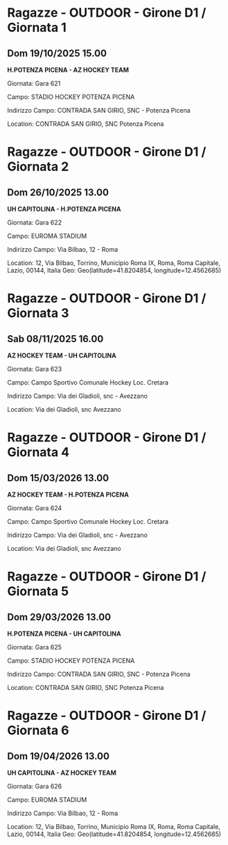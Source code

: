 # Ragazze - OUTDOOR  - Girone D1 / Giornata 1
## Dom 19/10/2025 15.00

<strong>H.POTENZA PICENA - AZ HOCKEY TEAM</strong>

Giornata: Gara 621

Campo: STADIO HOCKEY POTENZA PICENA 

Indirizzo Campo:  CONTRADA SAN GIRIO, SNC - Potenza Picena

Location:  CONTRADA SAN GIRIO, SNC Potenza Picena
<!-- VALCHISONE_END -->


# Ragazze - OUTDOOR  - Girone D1 / Giornata 2
## Dom 26/10/2025 13.00

<strong>UH CAPITOLINA - H.POTENZA PICENA</strong>

Giornata: Gara 622

Campo: EUROMA STADIUM 

Indirizzo Campo:  Via Bilbao, 12 - Roma

Location: 12, Via Bilbao, Torrino, Municipio Roma IX, Roma, Roma Capitale, Lazio, 00144, Italia
Geo: Geo(latitude=41.8204854, longitude=12.4562685)
<!-- VALCHISONE_END -->


# Ragazze - OUTDOOR  - Girone D1 / Giornata 3
## Sab 08/11/2025 16.00

<strong>AZ HOCKEY TEAM - UH CAPITOLINA</strong>

Giornata: Gara 623

Campo: Campo Sportivo Comunale Hockey Loc. Cretara 

Indirizzo Campo:  Via dei Gladioli, snc - Avezzano

Location:  Via dei Gladioli, snc Avezzano
<!-- VALCHISONE_END -->


# Ragazze - OUTDOOR  - Girone D1 / Giornata 4
## Dom 15/03/2026 13.00

<strong>AZ HOCKEY TEAM - H.POTENZA PICENA</strong>

Giornata: Gara 624

Campo: Campo Sportivo Comunale Hockey Loc. Cretara 

Indirizzo Campo:  Via dei Gladioli, snc - Avezzano

Location:  Via dei Gladioli, snc Avezzano
<!-- VALCHISONE_END -->


# Ragazze - OUTDOOR  - Girone D1 / Giornata 5
## Dom 29/03/2026 13.00

<strong>H.POTENZA PICENA - UH CAPITOLINA</strong>

Giornata: Gara 625

Campo: STADIO HOCKEY POTENZA PICENA 

Indirizzo Campo:  CONTRADA SAN GIRIO, SNC - Potenza Picena

Location:  CONTRADA SAN GIRIO, SNC Potenza Picena
<!-- VALCHISONE_END -->


# Ragazze - OUTDOOR  - Girone D1 / Giornata 6
## Dom 19/04/2026 13.00

<strong>UH CAPITOLINA - AZ HOCKEY TEAM</strong>

Giornata: Gara 626

Campo: EUROMA STADIUM 

Indirizzo Campo:  Via Bilbao, 12 - Roma

Location: 12, Via Bilbao, Torrino, Municipio Roma IX, Roma, Roma Capitale, Lazio, 00144, Italia
Geo: Geo(latitude=41.8204854, longitude=12.4562685)
<!-- VALCHISONE_END -->


